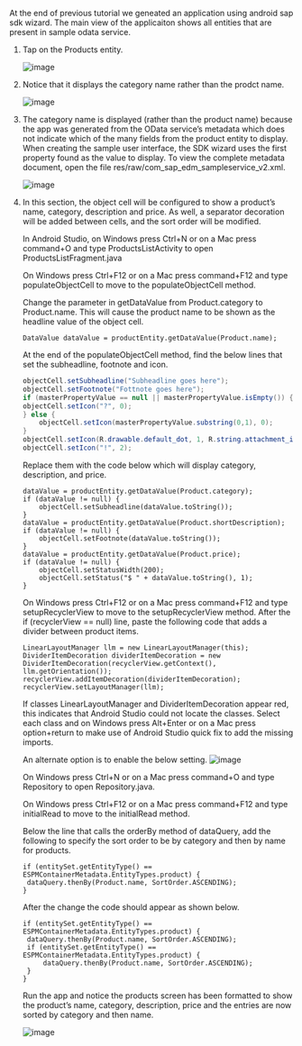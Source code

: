 At the end of previous tutorial we geneated an application using android sap sdk wizard. The main view of the applicaiton shows all entities that are present in sample odata service.

1) Tap on the Products entity.

    ![image](images/1.png)

2) Notice that it displays the category name rather than the prodct name.

    ![image](images/2.png)

3) The category name is displayed (rather than the product name) because the app was generated from the OData service’s metadata which does not indicate which of the many fields from the product entity to display. When creating the sample user interface, the SDK wizard uses the first property found as the value to display. To view the complete metadata document, open the file res/raw/com_sap_edm_sampleservice_v2.xml.

    ![image](images/3.png)

4) In this section, the object cell will be configured to show a product’s name, category, description and price. As well, a separator decoration will be added between cells, and the sort order will be modified.

    In Android Studio, on Windows press Ctrl+N or on a Mac press command+O and type ProductsListActivity to open ProductsListFragment.java

    On Windows press Ctrl+F12 or on a Mac press command+F12 and type populateObjectCell to move to the populateObjectCell method.

    Change the parameter in getDataValue from Product.category to Product.name. This will cause the product name to be shown as the headline value of the object cell.

    ```
    DataValue dataValue = productEntity.getDataValue(Product.name);
    ```
    At the end of the populateObjectCell method, find the below lines that set the subheadline, footnote and icon.
    ```java
    objectCell.setSubheadline("Subheadline goes here");
    objectCell.setFootnote("Fottnote goes here");
    if (masterPropertyValue == null || masterPropertyValue.isEmpty()) {
    objectCell.setIcon("?", 0);
    } else {
        objectCell.setIcon(masterPropertyValue.substring(0,1), 0);
    }
    objectCell.setIcon(R.drawable.default_dot, 1, R.string.attachment_item_content_desc);
    objectCell.setIcon("!", 2);
    ```
    Replace them with the code below which will display category, description, and price.

    ```
    dataValue = productEntity.getDataValue(Product.category);
    if (dataValue != null) {
        objectCell.setSubheadline(dataValue.toString());
    }
    dataValue = productEntity.getDataValue(Product.shortDescription);
    if (dataValue != null) {
        objectCell.setFootnote(dataValue.toString());
    }
    dataValue = productEntity.getDataValue(Product.price);
    if (dataValue != null) {
        objectCell.setStatusWidth(200);
        objectCell.setStatus("$ " + dataValue.toString(), 1);
    }
    ```
    On Windows press Ctrl+F12 or on a Mac press command+F12 and type setupRecyclerView to move to the setupRecyclerView method.
    After the if (recyclerView == null) line, paste the following code that adds a divider between product items.

    ```
    LinearLayoutManager llm = new LinearLayoutManager(this);
    DividerItemDecoration dividerItemDecoration = new DividerItemDecoration(recyclerView.getContext(), llm.getOrientation());
    recyclerView.addItemDecoration(dividerItemDecoration);
    recyclerView.setLayoutManager(llm);
    ```
    If classes LinearLayoutManager and DividerItemDecoration appear red, this indicates that Android Studio could not locate the classes. Select each class and on Windows press Alt+Enter or on a Mac press option+return to make use of Android Studio quick fix to add the missing imports.

    An alternate option is to enable the below setting.
    ![image](images/4.png)

    On Windows press Ctrl+N or on a Mac press command+O and type Repository to open Repository.java.

    On Windows press Ctrl+F12 or on a Mac press command+F12 and type initialRead to move to the initialRead method.

    Below the line that calls the orderBy method of dataQuery, add the following to specify the sort order to be by category and then by name for products.
    
    ```
    if (entitySet.getEntityType() == ESPMContainerMetadata.EntityTypes.product) {
     dataQuery.thenBy(Product.name, SortOrder.ASCENDING);
    }   
    ```
    After the change the code should appear as shown below.
    ```
    if (entitySet.getEntityType() == ESPMContainerMetadata.EntityTypes.product) {
     dataQuery.thenBy(Product.name, SortOrder.ASCENDING);
     if (entitySet.getEntityType() == ESPMContainerMetadata.EntityTypes.product) {
         dataQuery.thenBy(Product.name, SortOrder.ASCENDING);
     }
    }  
    ```

    Run the app and notice the products screen has been formatted to show the product’s name, category, description, price and the entries are now sorted by category and then name.
    
    ![image](images/5.png)